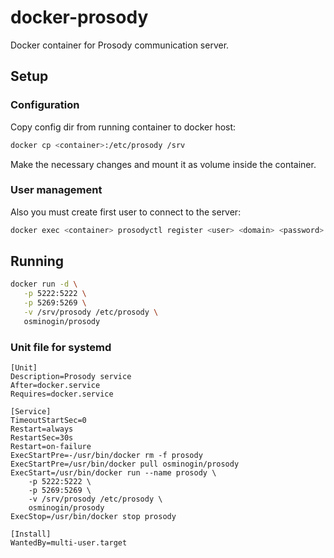 # docker-prosody

Docker container for Prosody communication server.

## Setup

### Configuration

Copy config dir from running container to docker host:

```bash
docker cp <container>:/etc/prosody /srv
```

Make the necessary changes and mount it as volume inside the container.

### User management

Also you must create first user to connect to the server:

```bash
docker exec <container> prosodyctl register <user> <domain> <password>
```

## Running

```bash
docker run -d \
   -p 5222:5222 \
   -p 5269:5269 \
   -v /srv/prosody /etc/prosody \
   osminogin/prosody
```

### Unit file for systemd

```
[Unit]
Description=Prosody service
After=docker.service
Requires=docker.service

[Service]
TimeoutStartSec=0
Restart=always
RestartSec=30s
Restart=on-failure
ExecStartPre=-/usr/bin/docker rm -f prosody
ExecStartPre=/usr/bin/docker pull osminogin/prosody
ExecStart=/usr/bin/docker run --name prosody \
	-p 5222:5222 \
	-p 5269:5269 \
	-v /srv/prosody /etc/prosody \
	osminogin/prosody
ExecStop=/usr/bin/docker stop prosody

[Install]
WantedBy=multi-user.target
```
